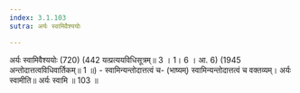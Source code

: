 ```yaml
---
index: 3.1.103
sutra: अर्यः स्वामिवैश्ययोः

---
```

 अर्यः स्वामिवैश्ययोः (720) (442 यत्प्रत्ययविधिसूत्रम्॥ 3 । 1। 6 । आ. 6) (1945 अन्तोदात्तत्वविधिवार्तिकम्॥ 1 ॥) - स्वामिन्यन्तोदात्तत्वं च- (भाष्यम्) स्वामिन्यन्तोदात्तत्वं च वक्तव्यम्। अर्यः स्वामीति॥ अर्यः स्वामि ॥ 103 ॥ 
